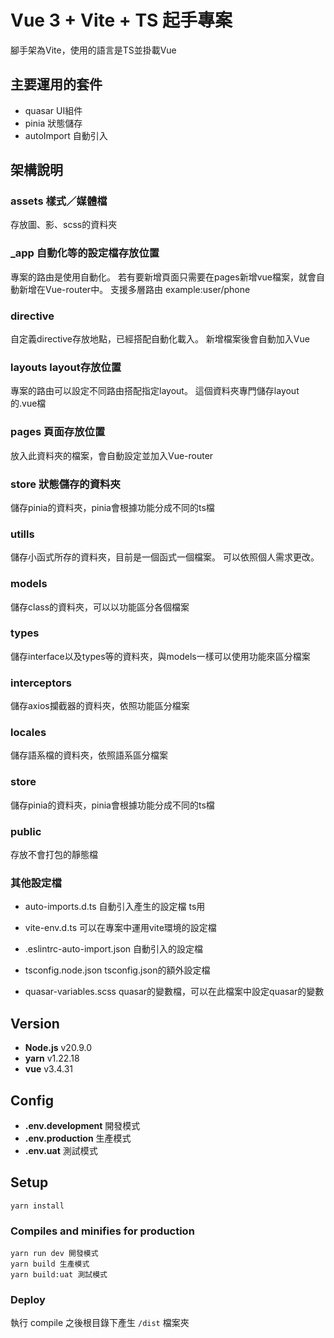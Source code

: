 # Vue 3 + Vite + TS 起手專案
腳手架為Vite，使用的語言是TS並掛載Vue

## 主要運用的套件

- quasar UI組件
- pinia 狀態儲存
- autoImport 自動引入

## 架構說明

### assets 樣式／媒體檔
存放圖、影、scss的資料夾

### _app 自動化等的設定檔存放位置
專案的路由是使用自動化。
若有要新增頁面只需要在pages新增vue檔案，就會自動新增在Vue-router中。
支援多層路由 example:user/phone

### directive
自定義directive存放地點，已經搭配自動化載入。
新增檔案後會自動加入Vue

### layouts layout存放位置
專案的路由可以設定不同路由搭配指定layout。
這個資料夾專門儲存layout的.vue檔

### pages 頁面存放位置
放入此資料夾的檔案，會自動設定並加入Vue-router

### store 狀態儲存的資料夾
儲存pinia的資料夾，pinia會根據功能分成不同的ts檔

### utills
儲存小函式所存的資料夾，目前是一個函式一個檔案。
可以依照個人需求更改。

### models
儲存class的資料夾，可以以功能區分各個檔案

### types
儲存interface以及types等的資料夾，與models一樣可以使用功能來區分檔案

### interceptors
儲存axios攔截器的資料夾，依照功能區分檔案

### locales
儲存語系檔的資料夾，依照語系區分檔案

### store
儲存pinia的資料夾，pinia會根據功能分成不同的ts檔

### public
存放不會打包的靜態檔


### 其他設定檔

- auto-imports.d.ts 自動引入產生的設定檔 ts用

- vite-env.d.ts 可以在專案中運用vite環境的設定檔

- .eslintrc-auto-import.json 自動引入的設定檔

- tsconfig.node.json tsconfig.json的額外設定檔

- quasar-variables.scss quasar的變數檔，可以在此檔案中設定quasar的變數

## Version

- **Node.js** v20.9.0
- **yarn** v1.22.18
- **vue** v3.4.31

## Config

- **.env.development** 開發模式
- **.env.production** 生產模式
- **.env.uat** 測試模式

## Setup

```
yarn install
```

### Compiles and minifies for production

```
yarn run dev 開發模式
yarn build 生產模式
yarn build:uat 測試模式
```

### Deploy

執行 compile 之後根目錄下產生 `/dist` 檔案夾
